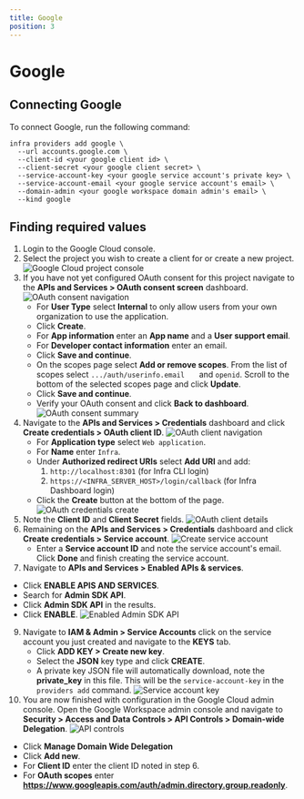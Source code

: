 ```yaml
---
title: Google
position: 3
---
```


# Google

## Connecting Google
To connect Google, run the following command:

```
infra providers add google \
  --url accounts.google.com \
  --client-id <your google client id> \
  --client-secret <your google client secret> \
  --service-account-key <your google service account's private key> \
  --service-account-email <your google service account's email> \
  --domain-admin <your google workspace domain admin's email> \
  --kind google
```

## Finding required values

1. Login to the Google Cloud console.
2. Select the project you wish to create a client for or create a new project.
![Google Cloud project console](../images/google-setup/connect-users-google-1.png)
3. If you have not yet configured OAuth consent for this project navigate to the **APIs and Services > OAuth consent screen** dashboard.
    ![OAuth consent navigation](../images/google-setup/connect-users-google-2.png)
    - For **User Type** select **Internal** to only allow users from your own organization to use the application.
    - Click **Create**.
    - For **App information** enter an **App name** and a **User support email**.
    - For **Developer contact information** enter an email.
    - Click **Save and continue**.
    - On the scopes page select **Add or remove scopes**. From the list of scopes select `.../auth/userinfo.email	` and `openid`. Scroll to the bottom of the selected scopes page and click **Update**.
    - Click **Save and continue**.
    - Verify your OAuth consent and click **Back to dashboard**.
    ![OAuth consent summary](../images/google-setup/connect-users-google-3.png)
5. Navigate to the **APIs and Services > Credentials** dashboard and click **Create credentials > OAuth client ID**.
    ![OAuth client navigation](../images/google-setup/connect-users-google-4.png)
    - For **Application type** select `Web application`.
    - For **Name** enter `Infra`.
    - Under **Authorized redirect URIs** select **Add URI** and add:
      1. `http://localhost:8301` (for Infra CLI login)
      2. `https://<INFRA_SERVER_HOST>/login/callback` (for Infra Dashboard login)
    - Click the **Create** button at the bottom of the page.
    ![OAuth credentials create](../images/google-setup/connect-users-google-5.png)
6. Note the **Client ID** and **Client Secret** fields.
    ![OAuth client details](../images/google-setup/connect-users-google-6.png)
7. Remaining on the **APIs and Services > Credentials** dashboard and click **Create credentials > Service account**.
    ![Create service account](../images/google-setup/connect-users-google-7.png)
    - Enter a **Service account ID** and note the service account's email. Click **Done** and finish creating the service account.
8. Navigate to **APIs and Services > Enabled APIs & services**.
  - Click **ENABLE APIS AND SERVICES**.
  - Search for **Admin SDK API**.
  - Click **Admin SDK API** in the results.
  - Click **ENABLE**.
  ![Enabled Admin SDK API](../images/google-setup/connect-users-google-8.png)
9. Navigate to **IAM & Admin > Service Accounts** click on the service account you just created and navigate to the **KEYS** tab.
    - Click **ADD KEY > Create new key**.
    - Select the **JSON** key type and click **CREATE**.
    - A private key JSON file will automatically download, note the **private_key** in this file. This will be the `service-account-key` in the `providers add` command.
  ![Service account key](../images/google-setup/connect-users-google-9.png)
10. You are now finished with configuration in the Google Cloud admin console. Open the Google Workspace admin console and navigate to **Security > Access and Data Controls > API Controls > Domain-wide Delegation**.
  ![API controls](../images/google-setup/connect-users-google-10.png)
  - Click **Manage Domain Wide Delegation**
  - Click **Add new**.
  - For **Client ID** enter the client ID noted in step 6.
  - For **OAuth scopes** enter **https://www.googleapis.com/auth/admin.directory.group.readonly**.
